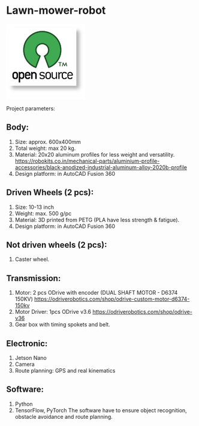 # Lawn-mower-robot
![alt text](https://github.com/steger123/Lawn-mower-robot/blob/master/pics/openLogo.png)

Project parameters:

## Body:
1. Size: approx. 600x400mm
2. Total weight: max 20 kg.
3. Material: 20x20 aluminum profiles for less weight and versatility.
https://robokits.co.in/mechanical-parts/aluminium-profile-accessories/black-anodized-industrial-aluminum-alloy-2020b-profile
4.	Design platform: in AutoCAD Fusion 360

## Driven Wheels (2 pcs):
1.	Size: 10-13 inch
2.	Weight: max. 500 g/pc
3.	Material: 3D printed from PETG (PLA have less strength & fatigue).
4.	Design platform: in AutoCAD Fusion 360

## Not driven wheels (2 pcs):
1.	Caster wheel.

## Transmission:
1.	Motor: 2 pcs ODrive with encoder (DUAL SHAFT MOTOR - D6374 150KV)
https://odriverobotics.com/shop/odrive-custom-motor-d6374-150kv
2.	Motor Driver: 1pcs ODrive v3.6
https://odriverobotics.com/shop/odrive-v36
3.	Gear box with timing spokets and belt.

## Electronic:
1.	Jetson Nano
2.  Camera
3.	Route planning: GPS and real kinematics

## Software:
1. Python
2. TensorFlow, PyTorch
The software have to ensure object recognition, obstacle avoidance and route planning.
